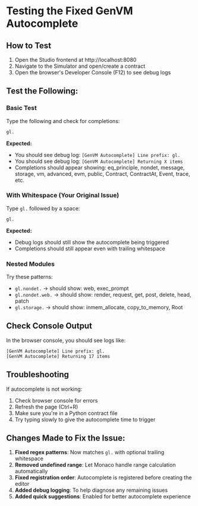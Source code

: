 # Testing the Fixed GenVM Autocomplete

## How to Test

1. Open the Studio frontend at http://localhost:8080
2. Navigate to the Simulator and open/create a contract
3. Open the browser's Developer Console (F12) to see debug logs

## Test the Following:

### Basic Test
Type the following and check for completions:

```python
gl.
```

**Expected:**
- You should see debug log: `[GenVM Autocomplete] Line prefix: gl.`
- You should see debug log: `[GenVM Autocomplete] Returning X items`
- Completions should appear showing: eq_principle, nondet, message, storage, vm, advanced, evm, public, Contract, ContractAt, Event, trace, etc.

### With Whitespace (Your Original Issue)
Type `gl.` followed by a space:

```python
gl.
```

**Expected:**
- Debug logs should still show the autocomplete being triggered
- Completions should still appear even with trailing whitespace

### Nested Modules
Try these patterns:
- `gl.nondet.` → should show: web, exec_prompt
- `gl.nondet.web.` → should show: render, request, get, post, delete, head, patch
- `gl.storage.` → should show: inmem_allocate, copy_to_memory, Root

## Check Console Output

In the browser console, you should see logs like:
```
[GenVM Autocomplete] Line prefix: gl.
[GenVM Autocomplete] Returning 17 items
```

## Troubleshooting

If autocomplete is not working:
1. Check browser console for errors
2. Refresh the page (Ctrl+R)
3. Make sure you're in a Python contract file
4. Try typing slowly to give the autocomplete time to trigger

## Changes Made to Fix the Issue:

1. **Fixed regex patterns**: Now matches `gl.` with optional trailing whitespace
2. **Removed undefined range**: Let Monaco handle range calculation automatically
3. **Fixed registration order**: Autocomplete is registered before creating the editor
4. **Added debug logging**: To help diagnose any remaining issues
5. **Added quick suggestions**: Enabled for better autocomplete experience